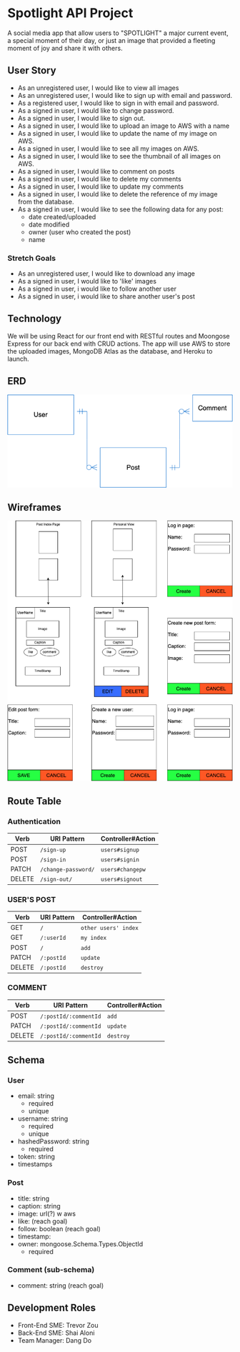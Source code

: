 # Spotlight API Project 
A social media app that allow users to "SPOTLIGHT" a major current event, a special moment of their day, or just an image that provided a fleeting moment of joy and share it with others.

## User Story
- As an unregistered user, I would like to view all images
- As an unregistered user, I would like to sign up with email and password.
- As a registered user, I would like to sign in with email and password.
- As a signed in user, I would like to change password.
- As a signed in user, I would like to sign out.
- As a signed in user, I would like to upload an image to AWS with a name
- As a signed in user, I would like to update the name of my image on AWS.
- As a signed in user, I would like to see all my images on AWS.
- As a signed in user, I would like to see the thumbnail of all images on AWS.
- As a signed in user, I would like to comment on posts
- As a signed in user, I would like to delete my comments
- As a signed in user, I would like to update my comments
- As a signed in user, I would like to delete the reference of my image from the database.
- As a signed in user, I would like to see the following data for any post:
    - date created/uploaded
    - date modified
    - owner (user who created the post)
    - name

### Stretch Goals
- As an unregistered user, I would like to download any image
- As a signed in user, I would like to 'like' images
- As a signed in user, i would like to follow another user
- As a signed in user, i would like to share another user's post

## Technology
We will be using React for our front end with RESTful routes and Moongose Express for our back end with CRUD actions. The app will use AWS to store the uploaded images, MongoDB Atlas as the database, and Heroku to launch.

## ERD
![](planning/ERD.png)

## Wireframes
![](planning/WireFrames.png)

## Route Table

### Authentication
| Verb   | URI Pattern         | Controller#Action |
| ------ | ------------------- | ----------------- |
| POST   | `/sign-up`          | `users#signup`    |
| POST   | `/sign-in`          | `users#signin`    |
| PATCH  | `/change-password/` | `users#changepw`  |
| DELETE | `/sign-out/`        | `users#signout `  |

### USER'S POST
| Verb   | URI Pattern | Controller#Action    |
| ------ | ----------- | -------------------- |
| GET    | `/`         | `other users' index` |
| GET    | `/:userId`  | `my index`           |
| POST   | `/`         | `add`                |
| PATCH  | `/:postId`  | `update`             |
| DELETE | `/:postId`  | `destroy`            |

### COMMENT
| Verb   | URI Pattern           | Controller#Action |
| ------ | --------------------- | ----------------- |
| POST   | `/:postId/:commentId` | `add`             |
| PATCH  | `/:postId/:commentId` | `update`          |
| DELETE | `/:postId/:commentId` | `destroy`         |

## Schema
### User
- email: string
    - required
    - unique
- username: string
    - required
    - unique
- hashedPassword: string
    - required
- token: string
- timestamps
    
### Post
- title: string
- caption: string
- image: url(?) w aws
- like: (reach goal)
- follow: boolean (reach goal)
- timestamp:
- owner: mongoose.Schema.Types.ObjectId
    - required

### Comment (sub-schema)
- comment: string (reach goal)

## Development Roles 
- Front-End SME: Trevor Zou
- Back-End SME: Shai Aloni 
- Team Manager: Dang Do